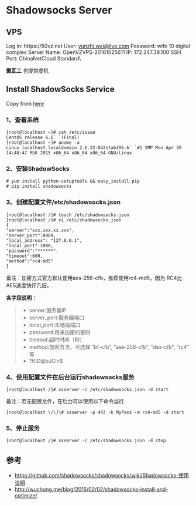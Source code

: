 
# Shadowsocks Server

## VPS

Log in: https:\/\/50vz.net
User: yunzhi.wei@live.com
Password: wife 10 digital complex
Server Name:  OpenVZVPS-20161025611
IP:  172.247.39.100
SSH Port: ChinaNetCloud Standard\

**搬瓦工** 也提供虚机


## Install ShadowSocks Service

Copy from [here](http://www.centoscn.com/image-text/install/2015/0510/5399.html)

### 1、查看系统

    [root@localhost ~]# cat /etc/issue
    CentOS release 6.6` `(Final)
    [root@localhost ~]# uname -a
    Linux localhost.localdomain 2.6.32-042stab106.6` `#1 SMP Mon Apr 20 14:48:47 MSK 2015 x86_64 x86_64 x86_64 GNU/Linux

### 2、安装ShadowSocks

```
# yum install python-setuptools && easy_install pip
# pip install shadowsocks
```

### 3、创建配置文件\/etc\/shadowsocks.json

```
[root@localhost /]# touch /etc/shadowsocks.json
[root@localhost /]# vi /etc/shadowsocks.json
{
"server":"xxx.xxx.xx.xxx",
"server_port":8989,
"local_address": "127.0.0.1",
"local_port":1080,
"password":"******",
"timeout":600,
"method":"rc4-md5"
}
```

备注：加密方式官方默认使用aes-256-cfb，推荐使用rc4-md5，因为 RC4比AES速度快好几倍。

**各字段说明：**

> * server:服务器IP
> * server\_port:服务器端口
> * local\_port:本地端端口
> * password:用来加密的密码
> * timeout:超时时间（秒）
> * method:加密方法，可选择 “bf-cfb”, “aes-256-cfb”, “des-cfb”, “rc4″等
> * ?KID@bJCln$

### 4、使用配置文件在后台运行shadowsocks服务

```
[root@localhost /]# ssserver -c /etc/shadowsocks.json -d start
```

备注：若无配置文件，在后台可以使用以下命令运行

```
[root@localhost \/\]\# ssserver -p 443 -k MyPass -m rc4-md5 -d start
```

### 5、停止服务

```
[root@localhost /]# ssserver -c /etc/shadowsocks.json -d stop
```

## 参考

* https://github.com/shadowsocks/shadowsocks/wiki/Shadowsocks-使用说明
* http://wuchong.me/blog/2015/02/02/shadowsocks-install-and-optimize/
